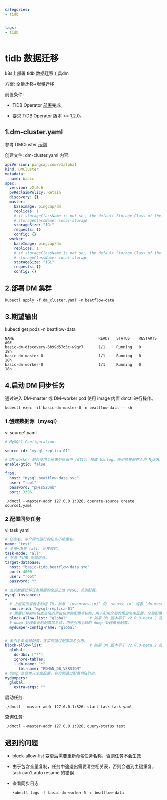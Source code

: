```yaml
---
categories:
- tidb


tags:
- tidb
---
```

# tidb 数据迁移

k8s上部署 tidb 数据迁移工具dm  

方案: 全量迁移+增量迁移

前置条件:  

- TiDB Operator [部署](https://docs.pingcap.com/zh/tidb-in-kubernetes/dev/deploy-tidb-operator)完成。

- 要求 TiDB Operator 版本 >= 1.2.0。

  



## 1.dm-cluster.yaml

参考 DMCluster [示例](https://github.com/pingcap/tidb-operator/blob/master/examples/dm/dm-cluster.yaml)

创建文件: dm-cluster.yaml 内容:

```yaml
apiVersion: pingcap.com/v1alpha1
kind: DMCluster
metadata:
  name: basic
spec:
  version: v2.0.6
  pvReclaimPolicy: Retain
  discovery: {}
  master:
    baseImage: pingcap/dm
    replicas: 1
    # if storageClassName is not set, the default Storage Class of the Kubernetes cluster will be used
    # storageClassName: local-storage
    storageSize: "1Gi"
    requests: {}
    config: {}
  worker:
    baseImage: pingcap/dm
    replicas: 1
    # if storageClassName is not set, the default Storage Class of the Kubernetes cluster will be used
    # storageClassName: local-storage
    storageSize: "1Gi"
    requests: {}
    config: {}
```



## 2.部署 DM 集群

```shell
kubectl apply -f dm_cluster.yaml -n beatflow-data
```

## 3.期望输出

 kubectl get pods -n beatflow-data

```
NAME                                      READY   STATUS    RESTARTS   AGE
basic-dm-discovery-6b99d57d5c-w9qr7       1/1     Running   0          18h
basic-dm-master-0                         1/1     Running   0          18h
basic-dm-worker-0                         1/1     Running   0          18h

```

## 4.启动 DM 同步任务

通过进入 DM-master 或 DM-worker pod 使用 image 内置 dmctl 进行操作。  

```shell
kubectl exec -it basic-dm-master-0 -n beatflow-data -- sh
```

### 1.创建数据源（mysql）

 vi source1.yaml  

```yaml
# MySQL1 Configuration.

source-id: "mysql-replica-01"

# DM-worker 是否使用全局事务标识符 (GTID) 拉取 binlog。使用前提是在上游 MySQL 已开启 GTID 模式。
enable-gtid: false

from:
  host: "mysql.beatflow-data.svc"
  user: "root"
  password: "p@ss52Dnb"
  port: 3306
```



```
./dmctl --master-addr 127.0.0.1:8261 operate-source create source1.yaml
```



### 2.配置同步任务

vi task.yaml

```yaml
# 任务名，多个同时运行的任务不能重名。
name: "test"
# 全量+增量 (all) 迁移模式。
task-mode: "all"
# 下游 TiDB 配置信息。
target-database:
  host: "basic-tidb.beatflow-data.svc"
  port: 4000
  user: "root"
  password: ""

# 当前数据迁移任务需要的全部上游 MySQL 实例配置。
mysql-instances:
-
  # 上游实例或者复制组 ID，参考 `inventory.ini` 的 `source_id` 或者 `dm-master.toml` 的 `source-id 配置`。
  source-id: "mysql-replica-01"
  # 需要迁移的库名或表名的黑白名单的配置项名称，用于引用全局的黑白名单配置，全局配置见下面的 `block-allow-list` 的配置。
  block-allow-list: "global"          # 如果 DM 版本早于 v2.0.0-beta.2 则使用 black-white-list。
  # dump 处理单元的配置项名称，用于引用全局的 dump 处理单元配置。
  mydumper-config-name: "global"


# 黑白名单全局配置，各实例通过配置项名引用。
block-allow-list:                     # 如果 DM 版本早于 v2.0.0-beta.2 则使用 black-white-list。
  global:
    do-dbs: ["*"]
    ignore-tables: 
    - db-name: "*"
      tbl-name: "PDMAN_DB_VERSION"
# dump 处理单元全局配置，各实例通过配置项名引用。
mydumpers:
  global:
    extra-args: ""

```

启动任务: 

```shell
./dmctl --master-addr 127.0.0.1:8261 start-task task.yaml
```

查询任务:

```shell
./dmctl --master-addr 127.0.0.1:8261 query-status test
```





## 遇到的问题

* block-allow-list 变更后需要重新命名任务名称，否则任务不会生效

* 由于包含全量复制，任务中途退出需要清空相关表，否则会遇到主键重复，task can't auto resume 的错误

* 查看同步日志 

  ```shell
  kubectl logs -f basic-dm-worker-0 -n beatflow-data
  ```

  